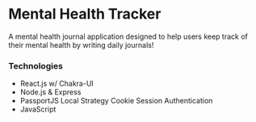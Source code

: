 # Mental Health Tracker

A mental health journal application designed to help users keep track of their mental health by writing daily journals!

### Technologies

- React.js w/ Chakra-UI
- Node.js & Express
- PassportJS Local Strategy Cookie Session Authentication
- JavaScript
